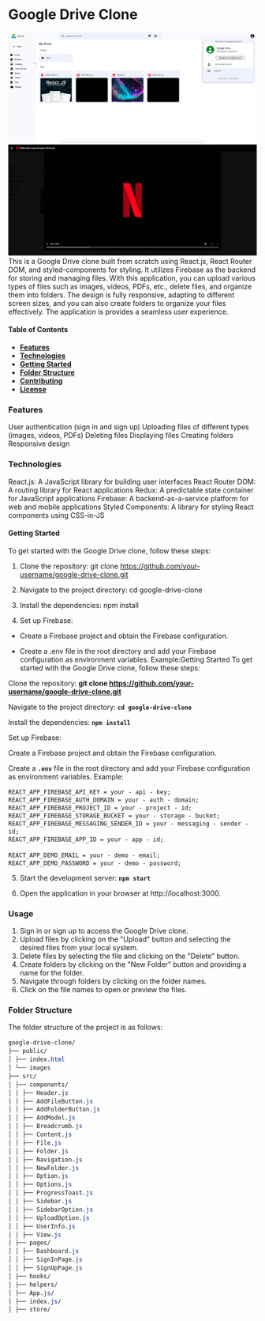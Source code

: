 # Google Drive Clone

![Screen Dashboard](/public/images/image2.png)
![Screen Dashboard](/public/images/image1.png)
This is a Google Drive clone built from scratch using React.js, React Router DOM, and styled-components for styling. It utilizes Firebase as the backend for storing and managing files. With this application, you can upload various types of files such as images, videos, PDFs, etc., delete files, and organize them into folders. The design is fully responsive, adapting to different screen sizes, and you can also create folders to organize your files effectively. The application is provides a seamless user experience.

#### Table of Contents

- **[Features](###Features)**
- **[Technologies](#Technologies)**
- **[Getting Started](#Technologies)**
- **[Folder Structure](#Technologies)**
- **[Contributing]("Technologies")**
- **[License](#Technologies)**

### Features

User authentication (sign in and sign up)
Uploading files of different types (images, videos, PDFs)
Deleting files
Displaying files
Creating folders
Responsive design

### Technologies

React.js: A JavaScript library for building user interfaces
React Router DOM: A routing library for React applications
Redux: A predictable state container for JavaScript applications
Firebase: A backend-as-a-service platform for web and mobile applications
Styled Components: A library for styling React components using CSS-in-JS

#### Getting Started

To get started with the Google Drive clone, follow these steps:

1. Clone the repository: git clone https://github.com/your-username/google-drive-clone.git

2. Navigate to the project directory: cd google-drive-clone

3. Install the dependencies: npm install

4. Set up Firebase:

- Create a Firebase project and obtain the Firebase configuration.

- Create a .env file in the root directory and add your Firebase configuration as environment variables. Example:Getting Started
  To get started with the Google Drive clone, follow these steps:

Clone the repository: **git clone https://github.com/your-username/google-drive-clone.git**

Navigate to the project directory: **`cd google-drive-clone`**

Install the dependencies: **`npm install`**

Set up Firebase:

Create a Firebase project and obtain the Firebase configuration.

Create a **`.env`** file in the root directory and add your Firebase configuration as environment variables. Example:

```plaintext
REACT_APP_FIREBASE_API_KEY = your - api - key;
REACT_APP_FIREBASE_AUTH_DOMAIN = your - auth - domain;
REACT_APP_FIREBASE_PROJECT_ID = your - project - id;
REACT_APP_FIREBASE_STORAGE_BUCKET = your - storage - bucket;
REACT_APP_FIREBASE_MESSAGING_SENDER_ID = your - messaging - sender - id;
REACT_APP_FIREBASE_APP_ID = your - app - id;

REACT_APP_DEMO_EMAIL = your - demo - email;
REACT_APP_DEMO_PASSWORD = your - demo - password;
```

5. Start the development server: **`npm start`**

6. Open the application in your browser at http://localhost:3000.

### Usage

1. Sign in or sign up to access the Google Drive clone.
2. Upload files by clicking on the "Upload" button and selecting the desired files from your local system.
3. Delete files by selecting the file and clicking on the "Delete" button.
4. Create folders by clicking on the "New Folder" button and providing a name for the folder.
5. Navigate through folders by clicking on the folder names.
6. Click on the file names to open or preview the files.

### Folder Structure

The folder structure of the project is as follows:

```css
google-drive-clone/
├── public/
│ ├── index.html
│ └── images
├── src/
│ ├── components/
│ │ ├── Header.js
│ │ ├── AddFileButton.js
│ │ ├── AddFolderButton.js
│ │ ├── AddModel.js
│ │ ├── Breadcrumb.js
│ │ ├── Content.js
│ │ ├── File.js
│ │ ├── Folder.js
│ │ ├── Navigation.js
│ │ ├── NewFolder.js
│ │ ├── Option.js
│ │ ├── Options.js
│ │ ├── ProgressToast.js
│ │ ├── Sidebar.js
│ │ ├── SidebarOption.js
│ │ ├── UploadOption.js
│ │ ├── UserInfo.js
│ │ ├── View.js
│ ├── pages/
│ │ ├── Dashboard.js
│ │ ├── SignInPage.js
│ │ ├── SignUpPage.js
│ ├── hooks/
│ ├── helpers/
│ ├── App.js/
│ ├── index.js/
│ ├── store/

```
